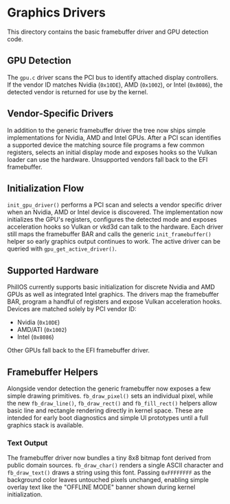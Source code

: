 # Graphics Drivers

This directory contains the basic framebuffer driver and GPU detection code.

## GPU Detection

The `gpu.c` driver scans the PCI bus to identify attached display controllers.
If the vendor ID matches Nvidia (`0x10DE`), AMD (`0x1002`), or Intel (`0x8086`),
the detected vendor is returned for use by the kernel.

## Vendor-Specific Drivers

In addition to the generic framebuffer driver the tree now ships simple
implementations for Nvidia, AMD and Intel GPUs. After a PCI scan identifies a
supported device the matching source file programs a few common registers,
selects an initial display mode and exposes hooks so the Vulkan loader can use
the hardware. Unsupported vendors fall back to the EFI framebuffer.

## Initialization Flow

`init_gpu_driver()` performs a PCI scan and selects a vendor specific driver
when an Nvidia, AMD or Intel device is discovered.  The implementation now
initializes the GPU's registers, configures the detected mode and exposes
acceleration hooks so Vulkan or vkd3d can talk to the hardware. Each driver
still maps the framebuffer BAR and calls the generic `init_framebuffer()` helper
so early graphics output continues to work. The active driver can be queried
with `gpu_get_active_driver()`.

## Supported Hardware

PhillOS currently supports basic initialization for discrete Nvidia and AMD GPUs
as well as integrated Intel graphics. The drivers map the framebuffer BAR,
program a handful of registers and expose Vulkan acceleration hooks. Devices are
matched solely by PCI vendor ID:

- Nvidia (`0x10DE`)
- AMD/ATI (`0x1002`)
- Intel (`0x8086`)

Other GPUs fall back to the EFI framebuffer driver.

## Framebuffer Helpers

Alongside vendor detection the generic framebuffer now exposes a few simple
drawing primitives. `fb_draw_pixel()` sets an individual pixel, while the new
`fb_draw_line()`, `fb_draw_rect()` and `fb_fill_rect()` helpers allow basic
line and rectangle rendering directly in kernel space. These are intended for
early boot diagnostics and simple UI prototypes until a full graphics stack is
available.

### Text Output

The framebuffer driver now bundles a tiny 8x8 bitmap font derived from
public domain sources. `fb_draw_char()` renders a single ASCII character and
`fb_draw_text()` draws a string using this font. Passing `0xFFFFFFFF` as the
background color leaves untouched pixels unchanged, enabling simple overlay text
like the "OFFLINE MODE" banner shown during kernel initialization.
